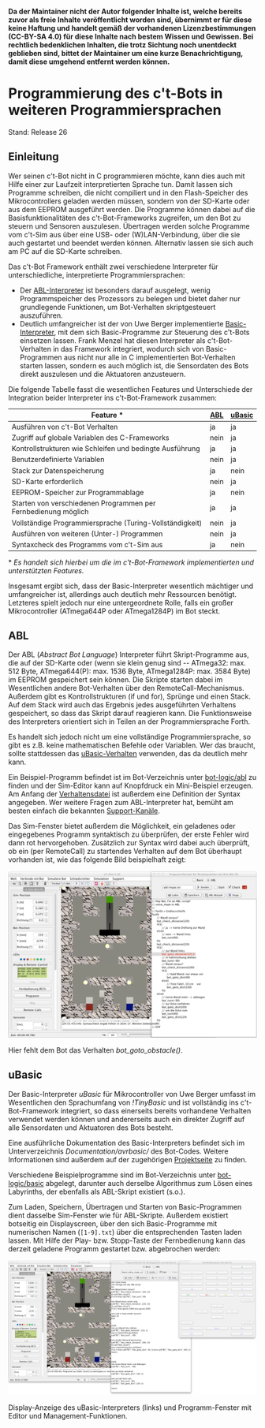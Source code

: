 **Da der Maintainer nicht der Autor folgender Inhalte ist, welche bereits zuvor als freie Inhalte veröffentlicht worden sind, übernimmt er für diese keine Haftung und handelt gemäß der vorhandenen Lizenzbestimmungen (CC-BY-SA 4.0) für diese Inhalte nach bestem Wissen und Gewissen. Bei rechtlich bedenklichen Inhalten, die trotz Sichtung noch unentdeckt geblieben sind, bittet der Maintainer um eine kurze Benachrichtigung, damit diese umgehend entfernt werden können.**

# Programmierung des c't-Bots in weiteren Programmiersprachen

Stand: Release 26

## Einleitung

Wer seinen c't-Bot nicht in C programmieren möchte, kann dies auch mit Hilfe einer zur Laufzeit interpretierten Sprache tun. Damit lassen sich Programme schreiben, die nicht compiliert und in den Flash-Speicher des Mikrocontrollers geladen werden müssen, sondern von der SD-Karte oder aus dem EEPROM ausgeführt werden. Die Programme können dabei auf die Basisfunktionalitäten des c't-Bot-Frameworks zugreifen, um den Bot zu steuern und Sensoren auszulesen. Übertragen werden solche Programme vom c't-Sim aus über eine USB- oder (W)LAN-Verbindung, über die sie auch gestartet und beendet werden können. Alternativ lassen sie sich auch am PC auf die SD-Karte schreiben.

Das c't-Bot Framework enthält zwei verschiedene Interpreter für unterschiedliche, interpretierte Programmiersprachen:

* Der [ABL-Interpreter](#ABL) ist besonders darauf ausgelegt, wenig Programmspeicher des Prozessors zu belegen und bietet daher nur grundlegende Funktionen, um Bot-Verhalten skriptgesteuert auszuführen.
* Deutlich umfangreicher ist der von Uwe Berger implementierte [Basic-Interpreter](#uBasic), mit dem sich Basic-Programme zur Steuerung des c't-Bots einsetzen lassen. Frank Menzel hat diesen Interpreter als c't-Bot-Verhalten in das Framework integriert, wodurch sich von Basic-Programmen aus nicht nur alle in C implementierten Bot-Verhalten starten lassen, sondern es auch möglich ist, die Sensordaten des Bots direkt auszulesen und die Aktuatoren anzusteuern.

Die folgende Tabelle fasst die wesentlichen Features und Unterschiede der Integration beider Interpreter ins c't-Bot-Framework zusammen:

| **Feature** \* | **[ABL](#ABL)** | **[uBasic](#uBasic)** |
|---|---|---|
| Ausführen von c't-Bot Verhalten | ja | ja |
| Zugriff auf globale Variablen des C-Frameworks | nein | ja |
| Kontrollstrukturen wie Schleifen und bedingte Ausführung | ja | ja |
| Benutzerdefinierte Variablen | nein | ja |
| Stack zur Datenspeicherung | ja | nein |
| SD-Karte erforderlich | nein | ja |
| EEPROM-Speicher zur Programmablage | ja | nein |
| Starten von verschiedenen Programmen per Fernbedienung möglich | ja | ja |
| Vollständige Programmiersprache (Turing-Vollständigkeit) | nein | ja |
| Ausführen von weiteren (Unter-) Programmen | nein | ja |
| Syntaxcheck des Programms vom c't-Sim aus | ja | nein |

\* *Es handelt sich hierbei um die im c't-Bot-Framework implementierten und unterstützten Features.*

Insgesamt ergibt sich, dass der Basic-Interpreter wesentlich mächtiger und umfangreicher ist, allerdings auch deutlich mehr Ressourcen benötigt. Letzteres spielt jedoch nur eine untergeordnete Rolle, falls ein großer Mikrocontroller (ATmega644P oder ATmega1284P) im Bot steckt.

## ABL

Der ABL (*Abstract Bot Language*) Interpreter führt Skript-Programme aus, die auf der SD-Karte oder (wenn sie klein genug sind -- ATmega32: max. 512 Byte, ATmega644(P): max. 1536 Byte, ATmega1284P: max. 3584 Byte) im EEPROM gespeichert sein können. Die Skripte starten dabei im Wesentlichen andere Bot-Verhalten über den RemoteCall-Mechanismus. Außerdem gibt es Kontrollstrukturen (if und for), Sprünge und einen Stack. Auf dem Stack wird auch das Ergebnis jedes ausgeführten Verhaltens gespeichert, so dass das Skript darauf reagieren kann. Die Funktionsweise des Interpreters orientiert sich in Teilen an der Programmiersprache Forth.

Es handelt sich jedoch nicht um eine vollständige Programmiersprache, so gibt es z.B. keine mathematischen Befehle oder Variablen. Wer das braucht, sollte stattdessen das [uBasic-Verhalten](#uBasic) verwenden, das da deutlich mehr kann.

Ein Beispiel-Programm befindet ist im Bot-Verzeichnis unter [bot-logic/abl](https://github.com/tsandmann/ct-bot/tree/master/bot-logic/abl) zu finden und der Sim-Editor kann auf Knopfdruck ein Mini-Beispiel erzeugen. Am Anfang der [Verhaltensdatei](https://github.com/tsandmann/ct-bot/blob/master/bot-logic/behaviour_abl.c) ist außerdem eine Definition der Syntax angegeben. Wer weitere Fragen zum ABL-Interpreter hat, bemüht am besten einfach die bekannten [Support-Kanäle](../FirstSteps/FirstSteps.md#Support).

Das Sim-Fenster bietet außerdem die Möglichkeit, ein geladenes oder eingegebenes Programm syntaktisch zu überprüfen, der erste Fehler wird dann rot hervorgehoben. Zusätzlich zur Syntax wird dabei auch überprüft, ob ein (per RemoteCall) zu startendes Verhalten auf dem Bot überhaupt vorhanden ist, wie das folgende Bild beispielhaft zeigt:

  ![Image: 'abl_check.png'](abl_check.png)

Hier fehlt dem Bot das Verhalten *bot_goto_obstacle()*.

## uBasic

Der Basic-Interpreter *uBasic* für Mikrocontroller von Uwe Berger umfasst im Wesentlichen den Sprachumfang von *!TinyBasic* und ist vollständig ins c't-Bot-Framework integriert, so dass einerseits bereits vorhandene Verhalten verwendet werden können und andererseits auch ein direkter Zugriff auf alle Sensordaten und Aktuatoren des Bots besteht.

Eine ausführliche Dokumentation des Basic-Interpreters befindet sich im Unterverzeichnis *Documentation/avrbasic/* des Bot-Codes. Weitere Informationen sind außerdem auf der zugehörigen [Projektseite](https://www.mikrocontroller.net/articles/AVR_BASIC) zu finden.

Verschiedene Beispielprogramme sind im Bot-Verzeichnis unter [bot-logic/basic](https://github.com/tsandmann/ct-bot/tree/master/bot-logic/basic) abgelegt, darunter auch derselbe Algorithmus zum Lösen eines Labyrinths, der ebenfalls als ABL-Skript existiert (s.o.).

Zum Laden, Speichern, Übertragen und Starten von Basic-Programmen dient dasselbe Sim-Fenster wie für ABL-Skripte. Außerdem existiert botseitig ein Displayscreen, über den sich Basic-Programme mit numerischen Namen (`[1-9].txt`) über die entsprechenden Tasten laden lassen.  Mit Hilfe der Play- bzw. Stopp-Taste der Fernbedienung kann das derzeit geladene Programm gestartet bzw. abgebrochen werden:

  ![Image: 'basic.png'](basic.png)

Display-Anzeige des uBasic-Interpreters (links) und Programm-Fenster mit Editor und Management-Funktionen.
